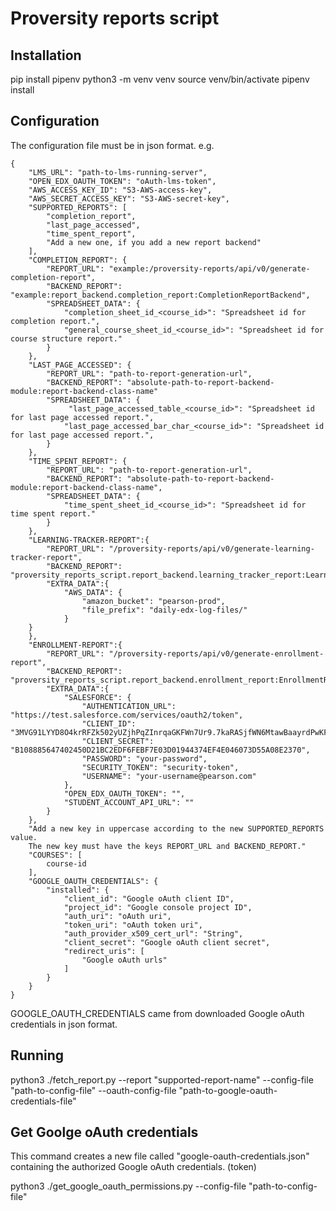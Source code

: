 # Proversity reports script

## Installation

pip install pipenv
python3 -m venv venv
source venv/bin/activate
pipenv install

## Configuration

The configuration file must be in json format. e.g.

    {
        "LMS_URL": "path-to-lms-running-server",
        "OPEN_EDX_OAUTH_TOKEN": "oAuth-lms-token",
        "AWS_ACCESS_KEY_ID": "S3-AWS-access-key",
        "AWS_SECRET_ACCESS_KEY": "S3-AWS-secret-key",
        "SUPPORTED_REPORTS": [
            "completion_report",
            "last_page_accessed",
            "time_spent_report",
            "Add a new one, if you add a new report backend"
        ],
        "COMPLETION_REPORT": {
            "REPORT_URL": "example:/proversity-reports/api/v0/generate-completion-report",
            "BACKEND_REPORT": "example:report_backend.completion_report:CompletionReportBackend",
            "SPREADSHEET_DATA": {
                "completion_sheet_id_<course_id>": "Spreadsheet id for completion report.",
                "general_course_sheet_id_<course_id>": "Spreadsheet id for course structure report."
            }
        },
        "LAST_PAGE_ACCESSED": {
            "REPORT_URL": "path-to-report-generation-url",
            "BACKEND_REPORT": "absolute-path-to-report-backend-module:report-backend-class-name"
            "SPREADSHEET_DATA": {
                 "last_page_accessed_table_<course_id>": "Spreadsheet id for last page accessed report.",
                "last_page_accessed_bar_char_<course_id>": "Spreadsheet id for last page accessed report.",
            }
        },
        "TIME_SPENT_REPORT": {
            "REPORT_URL": "path-to-report-generation-url",
            "BACKEND_REPORT": "absolute-path-to-report-backend-module:report-backend-class-name",
            "SPREADSHEET_DATA": {
                "time_spent_sheet_id_<course_id>": "Spreadsheet id for time spent report."
            }
        },
        "LEARNING-TRACKER-REPORT":{
            "REPORT_URL": "/proversity-reports/api/v0/generate-learning-tracker-report",
            "BACKEND_REPORT": "proversity_reports_script.report_backend.learning_tracker_report:LearningTrackerReportBackend",
            "EXTRA_DATA":{
                "AWS_DATA": {
                    "amazon_bucket": "pearson-prod",
                    "file_prefix": "daily-edx-log-files/"
                }
        }
        },
        "ENROLLMENT-REPORT":{
            "REPORT_URL": "/proversity-reports/api/v0/generate-enrollment-report",
            "BACKEND_REPORT": "proversity_reports_script.report_backend.enrollment_report:EnrollmentReportBackend",
            "EXTRA_DATA":{
                "SALESFORCE": {
                    "AUTHENTICATION_URL": "https://test.salesforce.com/services/oauth2/token",
                    "CLIENT_ID": "3MVG91LYYD8O4krRFZk502yUZjhPqZInrqaGKFWn7Ur9.7kaRASjfWN6MtawBaayrdPwKFBrw3uzpFl91E1ib",
                    "CLIENT_SECRET": "B108885647402450D21BC2EDF6FEBF7E03D01944374EF4E046073D55A08E2370",
                    "PASSWORD": "your-password",
                    "SECURITY_TOKEN": "security-token",
                    "USERNAME": "your-username@pearson.com"
                },
                "OPEN_EDX_OAUTH_TOKEN": "",
                "STUDENT_ACCOUNT_API_URL": ""
            }
        },
        "Add a new key in uppercase according to the new SUPPORTED_REPORTS value.
        The new key must have the keys REPORT_URL and BACKEND_REPORT."
        "COURSES": [
            course-id
        ],
        "GOOGLE_OAUTH_CREDENTIALS": {
            "installed": {
                "client_id": "Google oAuth client ID",
                "project_id": "Google console project ID",
                "auth_uri": "oAuth uri",
                "token_uri": "oAuth token uri",
                "auth_provider_x509_cert_url": "String",
                "client_secret": "Google oAuth client secret",
                "redirect_uris": [
                    "Google oAuth urls"
                ]
            }
        }
    }

GOOGLE_OAUTH_CREDENTIALS came from downloaded Google oAuth credentials in json format.

## Running

python3 ./fetch_report.py --report "supported-report-name" --config-file "path-to-config-file" --oauth-config-file "path-to-google-oauth-credentials-file"

## Get Goolge oAuth credentials

This command creates a new file called "google-oauth-credentials.json" containing the
authorized Google oAuth credentials. (token)

python3 ./get_google_oauth_permissions.py --config-file "path-to-config-file"
